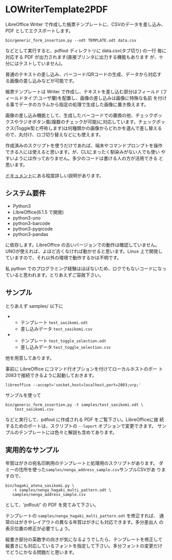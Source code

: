 # LOWriterTemplate2PDF

LibreOffice Writer で作成した帳票テンプレートに、CSVのデータを差し込み、
PDF としてエクスポートします。

`bin/generic_form_insertion.py --odt TEMPLATE.odt data.csv`

などとして実行すると、pdfout ディレクトリに data.csv(タブ切り) の一行
毎に対応する PDF が出力されます(直接プリンタに出力する機能もあります
が、十分にはテストしていません)。

普通のテキストの差し込み、バーコード/QRコードの生成、データから対応す
る画像の差し込みなどが可能です。

帳票テンプレートは Writer で作成し、テキストを差し込む部分はフィールド
(フィールドタイプ:ユーザ蘭)を配置し、画像の差し込みは画像に特殊な名前
を付ける事でデータのカラムから指定の処理で生成した画像に置き換えます。

画像の差し込み機能として、生成したバーコードでの置換の他、チェックボッ
クスやラジオボタン風(複数のチェックが可能)に対応しています。チェックボッ
クス(Toggle型と呼称します)は何種類かの画像からどれかを選んで差し替える
ので、丸付け、ロゴ切り替えなどにも使えます。

作成済みのスクリプトを使うだけであれば、端末やコマンドプロンプトを操作
できる人には使えると思います。が、CLIにまったく馴染みがない人でも使い
やすいようには作っておりません。多少のコードは書ける人の方が活用できる
と思います。

[ドキュメント](./docs/01_intro.md)にある程度詳しい説明があります。

## システム要件

  - Python3
  - LibreOffice(6.1.5 で開発)
  - python3-uno
  - python3-barcode
  - python3-pyqrcode
  - python3-pandas

に依存します。LibreOffice の古いバージョンでの動作は確認していません。
UNOが使えれば、よほど古くなければ動かせると思います。Linux 上で開発し
ていますので、それ以外の環境で動作するかは不明です。

私 python でのプログラミング経験はほぼないため、ロクでもないコードになっ
ていると思われます。とりあえずご容赦下さい。

## サンプル

とりあえず samples/ 以下に

  -
    - テンプレート `test_sasikomi.odt`
    - 差し込みデータ `test_sasikomi.csv`
  -
    - テンプレート `test_toggle_selection.odt`
    - 差し込みデータ `test_toggle_selection.csv`

他を用意してあります。

事前に LibreOffice にコマンド行オプションを付けてローカルホストのポー
ト2083で接続できるように起動しておきます。

    libreoffice --accept='socket,host=localhost,port=2083;urp;'

サンプルを使って

    bin/generic_form_insertion.py -t samples/test_sasikomi.odt \
        test_sasikomi.csv

などと実行して、pdfout に作成される PDF をご覧下さい。LibreOfficeに接
続するためのポートは、スクリプトの `--loport` オプションで変更できます。
サンプルのテンプレートには色々と解説も含めてあります。

## 実用的なサンプル

年賀はがきの宛名印刷用のテンプレートと処理用のスクリプトがあります。
ダミーの住所を使った`samples/nenga_address_sample.csv`サンプルCSVがあ
りますので、

    bin/hagaki_atena_sasikomi.py \
       -t samples/nenga_hagaki_multi_pattern.odt \
       samples/nenga_address_sample.csv

として、'pdfout/' の PDF を見てみて下さい。

テンプレートの `samples/nenga_hagaki_multi_pattern.odt` を修正すれば、
通常のはがきやレイアウトの異なる年賀はがきにも対応できます。多分差出人
の表示位置の修正が必要でしょう。

縦書き部分の英数字の向きが気になるようでしたら、テンプレートを修正して
縦書きにも対応しているフォントを指定して下さい。多分フォントの変更だけ
でどうにかなる問題だと思います。
